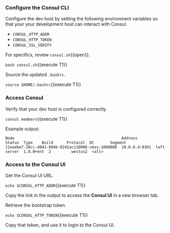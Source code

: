 ### Configure the Consul CLI

Configure the dev host by setting the following environment
variables so that your your development host
can interact with Consul.

- `CONSUL_HTTP_ADDR`
- `CONSUL_HTTP_TOKEN`
- `CONSUL_SSL_VERIFY`

For specifics, review `consul.sh`{{open}}.

`bash consul.sh`{{execute T1}}

Source the updated `.bashrc`.

`source $HOME/.bashrc`{{execute T1}}

### Access Consul

Verify that your dev host is configured correctly.

`consul members`{{execute T1}}

Example output:

```plaintext
Node                                               Address        Status  Type    Build      Protocol  DC       Segment
11eaebe7-28cc-d041-894b-0242ac110006-vmss-1000000  10.0.0.4:8301  left    server  1.8.0+ent  2         westus2  <all>
```

### Access to the Consul UI

Get the Consul UI URL.

`echo $CONSUL_HTTP_ADDR`{{execute T1}}

Copy the link in the output to access the **Consul UI** in a new
browser tab.

Retrieve the bootstrap token.

`echo $CONSUL_HTTP_TOKEN`{{execute T1}}

Copy that token, and use it to login to the Consul UI.

